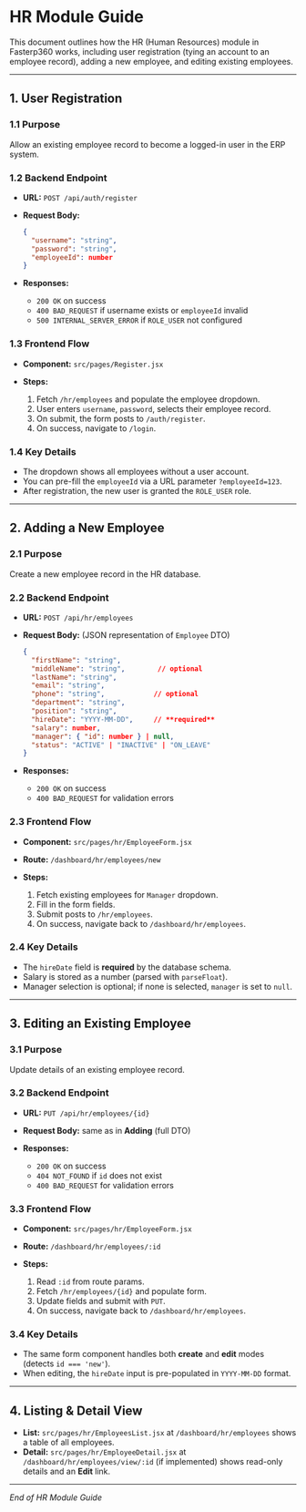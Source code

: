 # HR Module Guide

This document outlines how the HR (Human Resources) module in Fasterp360 works, including user registration (tying an account to an employee record), adding a new employee, and editing existing employees.

---

## 1. User Registration

### 1.1 Purpose

Allow an existing employee record to become a logged-in user in the ERP system.

### 1.2 Backend Endpoint

* **URL:** `POST /api/auth/register`
* **Request Body:**

  ```json
  {
    "username": "string",
    "password": "string",
    "employeeId": number
  }
  ```
* **Responses:**

  * `200 OK` on success
  * `400 BAD_REQUEST` if username exists or `employeeId` invalid
  * `500 INTERNAL_SERVER_ERROR` if `ROLE_USER` not configured

### 1.3 Frontend Flow

* **Component:** `src/pages/Register.jsx`
* **Steps:**

  1. Fetch `/hr/employees` and populate the employee dropdown.
  2. User enters `username`, `password`, selects their employee record.
  3. On submit, the form posts to `/auth/register`.
  4. On success, navigate to `/login`.

### 1.4 Key Details

* The dropdown shows all employees without a user account.
* You can pre-fill the `employeeId` via a URL parameter `?employeeId=123`.
* After registration, the new user is granted the `ROLE_USER` role.

---

## 2. Adding a New Employee

### 2.1 Purpose

Create a new employee record in the HR database.

### 2.2 Backend Endpoint

* **URL:** `POST /api/hr/employees`
* **Request Body:** (JSON representation of `Employee` DTO)

  ```json
  {
    "firstName": "string",
    "middleName": "string",        // optional
    "lastName": "string",
    "email": "string",
    "phone": "string",            // optional
    "department": "string",
    "position": "string",
    "hireDate": "YYYY-MM-DD",     // **required**
    "salary": number,
    "manager": { "id": number } | null,
    "status": "ACTIVE" | "INACTIVE" | "ON_LEAVE"
  }
  ```
* **Responses:**

  * `200 OK` on success
  * `400 BAD_REQUEST` for validation errors

### 2.3 Frontend Flow

* **Component:** `src/pages/hr/EmployeeForm.jsx`
* **Route:** `/dashboard/hr/employees/new`
* **Steps:**

  1. Fetch existing employees for `Manager` dropdown.
  2. Fill in the form fields.
  3. Submit posts to `/hr/employees`.
  4. On success, navigate back to `/dashboard/hr/employees`.

### 2.4 Key Details

* The `hireDate` field is **required** by the database schema.
* Salary is stored as a number (parsed with `parseFloat`).
* Manager selection is optional; if none is selected, `manager` is set to `null`.

---

## 3. Editing an Existing Employee

### 3.1 Purpose

Update details of an existing employee record.

### 3.2 Backend Endpoint

* **URL:** `PUT /api/hr/employees/{id}`
* **Request Body:** same as in **Adding** (full DTO)
* **Responses:**

  * `200 OK` on success
  * `404 NOT_FOUND` if `id` does not exist
  * `400 BAD_REQUEST` for validation errors

### 3.3 Frontend Flow

* **Component:** `src/pages/hr/EmployeeForm.jsx`
* **Route:** `/dashboard/hr/employees/:id`
* **Steps:**

  1. Read `:id` from route params.
  2. Fetch `/hr/employees/{id}` and populate form.
  3. Update fields and submit with `PUT`.
  4. On success, navigate back to `/dashboard/hr/employees`.

### 3.4 Key Details

* The same form component handles both **create** and **edit** modes (detects `id === 'new'`).
* When editing, the `hireDate` input is pre-populated in `YYYY-MM-DD` format.

---

## 4. Listing & Detail View

* **List:** `src/pages/hr/EmployeesList.jsx` at `/dashboard/hr/employees` shows a table of all employees.
* **Detail:** `src/pages/hr/EmployeeDetail.jsx` at `/dashboard/hr/employees/view/:id` (if implemented) shows read-only details and an **Edit** link.

---

*End of HR Module Guide*
